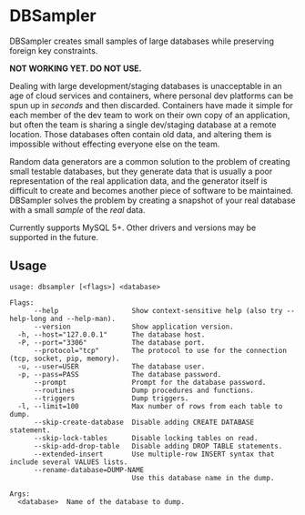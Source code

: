 DBSampler
=========
DBSampler creates small samples of large databases while preserving foreign key constraints.

**NOT WORKING YET. DO NOT USE.**

Dealing with large development/staging databases is unacceptable in an age of cloud services and containers, where personal dev platforms can be spun up in _seconds_ and then discarded. Containers have made it simple for each member of the dev team to work on their own copy of an application, but often the team is sharing a single dev/staging database at a remote location. Those databases often contain old data, and altering them is impossible without effecting everyone else on the team.

Random data generators are a common solution to the problem of creating small testable databases, but they generate data that is usually a poor representation of the real application data, and the generator itself is difficult to create and becomes another piece of software to be maintained. DBSampler solves the problem by creating a snapshot of your real database with a small _sample_ of the _real_ data.

Currently supports MySQL 5+. Other drivers and versions may be supported in the future.

## Usage
```
usage: dbsampler [<flags>] <database>

Flags:
      --help                  Show context-sensitive help (also try --help-long and --help-man).
      --version               Show application version.
  -h, --host="127.0.0.1"      The database host.
  -P, --port="3306"           The database port.
      --protocol="tcp"        The protocol to use for the connection (tcp, socket, pip, memory).
  -u, --user=USER             The database user.
  -p, --pass=PASS             The database password.
      --prompt                Prompt for the database password.
      --routines              Dump procedures and functions.
      --triggers              Dump triggers.
  -l, --limit=100             Max number of rows from each table to dump.
      --skip-create-database  Disable adding CREATE DATABASE statement.
      --skip-lock-tables      Disable locking tables on read.
      --skip-add-drop-table   Disable adding DROP TABLE statements.
      --extended-insert       Use multiple-row INSERT syntax that include several VALUES lists.
      --rename-database=DUMP-NAME  
                              Use this database name in the dump.

Args:
  <database>  Name of the database to dump.

```
